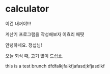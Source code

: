 # calculator
이건 내꺼야!!!

계산기 프로그램을 작성해보자
이효리 패떳

안녕하세요. 정섭님! 

오늘 회식 때, 고기 많이 드십쇼.


this is a test brunch
dfdfalkjfalkfjafasd;kfjasdlkf